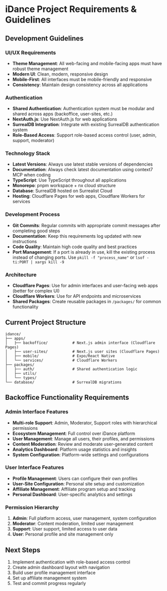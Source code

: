 # iDance Project Requirements & Guidelines

## Development Guidelines

### UI/UX Requirements
- **Theme Management**: All web-facing and mobile-facing apps must have robust theme management
- **Modern UI**: Clean, modern, responsive design
- **Mobile-First**: All interfaces must be mobile-friendly and responsive
- **Consistency**: Maintain design consistency across all applications

### Authentication
- **Shared Authentication**: Authentication system must be modular and shared across apps (backoffice, user-sites, etc.)
- **NextAuth.js**: Use NextAuth.js for web applications
- **SurrealDB Integration**: Integrate with existing SurrealDB authentication system
- **Role-Based Access**: Support role-based access control (user, admin, support, moderator)

### Technology Stack
- **Latest Versions**: Always use latest stable versions of dependencies
- **Documentation**: Always check latest documentation using context7 MCP when coding
- **TypeScript**: Use TypeScript throughout all applications
- **Monorepo**: pnpm workspace + nx cloud structure
- **Database**: SurrealDB hosted on Surrealist Cloud
- **Hosting**: Cloudflare Pages for web apps, Cloudflare Workers for services

### Development Process
- **Git Commits**: Regular commits with appropriate commit messages after completing good steps
- **Documentation**: Keep this requirements log updated with new instructions
- **Code Quality**: Maintain high code quality and best practices
- **Port Management**: If a port is already in use, kill the existing process instead of changing ports. Use `pkill -f "process_name"` or `lsof -ti:PORT | xargs kill -9`

### Architecture
- **Cloudflare Pages**: Use for admin interfaces and user-facing web apps (better for complex UI)
- **Cloudflare Workers**: Use for API endpoints and microservices
- **Shared Packages**: Create reusable packages in `/packages/` for common functionality

## Current Project Structure
```
idance/
├── apps/
│   ├── backoffice/           # Next.js admin interface (Cloudflare Pages)
│   ├── user-sites/           # Next.js user sites (Cloudflare Pages)
│   ├── mobile/               # Expo/React Native
│   └── services/             # Cloudflare Workers
├── packages/
│   ├── auth/                 # Shared authentication logic
│   ├── utils/
│   └── types/
└── database/                 # SurrealDB migrations
```

## Backoffice Functionality Requirements

### Admin Interface Features
- **Multi-role Support**: Admin, Moderator, Support roles with hierarchical permissions
- **Ecosystem Management**: Full control over iDance platform
- **User Management**: Manage all users, their profiles, and permissions
- **Content Moderation**: Review and moderate user-generated content
- **Analytics Dashboard**: Platform usage statistics and insights
- **System Configuration**: Platform-wide settings and configurations

### User Interface Features
- **Profile Management**: Users can configure their own profiles
- **User-Site Configuration**: Personal site setup and customization
- **Affiliate Management**: Affiliate program setup and tracking
- **Personal Dashboard**: User-specific analytics and settings

### Permission Hierarchy
1. **Admin**: Full platform access, user management, system configuration
2. **Moderator**: Content moderation, limited user management
3. **Support**: User support, limited access to user data
4. **User**: Personal profile and site management only

## Next Steps
1. Implement authentication with role-based access control
2. Create admin dashboard layout with navigation
3. Build user profile management interface
4. Set up affiliate management system
5. Test and commit progress regularly